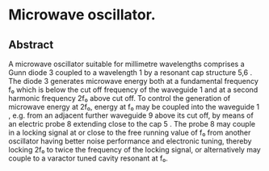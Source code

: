 # Microwave oscillator.

## Abstract
A microwave oscillator suitable for millimetre wavelengths comprises a Gunn diode 3 coupled to a wavelength 1 by a resonant cap structure 5,6 . The diode 3 generates microwave energy both at a fundamental frequency f₀ which is below the cut off frequency of the waveguide 1 and at a second harmonic frequency 2f₀ above cut off. To control the generation of microwave energy at 2f₀, energy at f₀ may be coupled into the waveguide 1 , e.g. from an adjacent further waveguide 9 above its cut off, by means of an electric probe 8 extending close to the cap 5 . The probe 8 may couple in a locking signal at or close to the free running value of f₀ from another oscillator having better noise performance and electronic tuning, thereby locking 2f₀ to twice the frequency of the locking signal, or alternatively may couple to a varactor tuned cavity resonant at f₀.